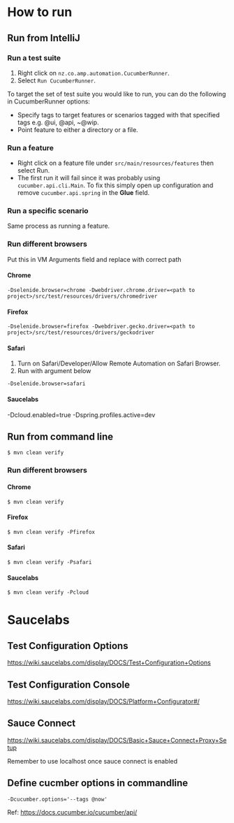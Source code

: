 # How to run
## Run from IntelliJ
### Run a test suite
1. Right click on `nz.co.amp.automation.CucumberRunner`.
2. Select `Run CucumberRunner`. 

To target the set of test suite you would like to run, you can do the following in CucumberRunner options:
* Specify tags to target features or scenarios tagged with that specified tags e.g. @ui, @api, ~@wip.
* Point feature to either a directory or a file.

### Run a feature
* Right click on a feature file under `src/main/resources/features` then select Run.
* The first run it will fail since it was probably using `cucumber.api.cli.Main`. To fix this simply open up configuration
and remove `cucumber.api.spring` in the **Glue** field.

### Run a specific scenario
Same process as running a feature.

### Run different browsers
Put this in VM Arguments field and replace <path to project> with correct path
#### Chrome
```
-Dselenide.browser=chrome -Dwebdriver.chrome.driver=<path to project>/src/test/resources/drivers/chromedriver
```

#### Firefox
```
-Dselenide.browser=firefox -Dwebdriver.gecko.driver=<path to project>/src/test/resources/drivers/geckodriver
```

#### Safari
1. Turn on Safari/Developer/Allow Remote Automation on Safari Browser.
2. Run with argument below 
```
-Dselenide.browser=safari
```

#### Saucelabs
-Dcloud.enabled=true -Dspring.profiles.active=dev

## Run from command line
```
$ mvn clean verify
```

### Run different browsers
#### Chrome
```
$ mvn clean verify
```

#### Firefox
```
$ mvn clean verify -Pfirefox
```

#### Safari
```
$ mvn clean verify -Psafari
```

#### Saucelabs
```
$ mvn clean verify -Pcloud
```

# Saucelabs 
## Test Configuration Options
https://wiki.saucelabs.com/display/DOCS/Test+Configuration+Options

## Test Configuration Console
https://wiki.saucelabs.com/display/DOCS/Platform+Configurator#/

## Sauce Connect
https://wiki.saucelabs.com/display/DOCS/Basic+Sauce+Connect+Proxy+Setup

Remember to use localhost once sauce connect is enabled

## Define cucmber options in commandline
```
-Dcucumber.options='--tags @now'
```
Ref: https://docs.cucumber.io/cucumber/api/